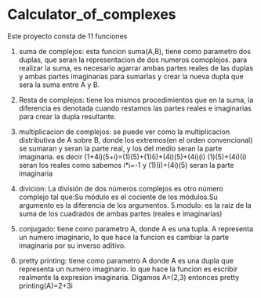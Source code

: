 # Calculator_of_complexes
Este proyecto consta de 11 funciones 
1. suma de complejos: esta funcion suma(A,B), tiene como parametro dos duplas, que seran la representacion 
de dos numeros comoplejos. para realizar la suma, es necesario agarrar ambas partes reales de las duplas y ambas partes imaginarias para sumarlas y crear la nueva dupla que sera la suma entre A y B.
2. Resta de complejos: tiene los mismos procedimientos que en la suma, la diferencia es denotada cuando restamos las partes reales e imaginarias para crear la dupla resultante. 
3. multiplicacion de complejos: se puede ver como la multiplicacion distributiva de A sobre B, donde los extremos(en el orden convencional) se sumaran y seran la parte real, y los del medio seran la parte imaginaria. es decir 
(1+4i)(5+i)=(1)(5)+(1)(i)+(4i)(5)+(4i)(i)
(1)(5)+(4i)(i) seran los reales como sabemos i*i=-1
y (1)(i)+(4i)(5) seran la parte imaginaria 

4. divicion: La división de dos números complejos es otro número complejo tal que:Su módulo es el cociente de los módulos.Su argumento es la diferencia de los argumentos.
5.modulo: es la raiz de la suma de los cuadrados de ambas partes (reales e imaginarias)
6. conjugado: tiene como parametro A, donde A es una tupla. A representa un numero imaginario, lo que hace la funcion es cambiar la parte imaginaria por su inverso aditivo. 
7. pretty printing: tiene como parametro A donde A es una dupla que representa un numero imaginario. lo que hace la funcion es escribir realmente la expresion imaginaria. Digamos A=(2,3) entonces pretty printing(A)=2+3i
